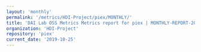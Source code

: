 ```yaml
---
layout: 'monthly'
permalink: '/metrics/HDI-Project/piex/MONTHLY/'
title: 'DAI Lab OSS Metrics Metrics report for piex | MONTHLY-REPORT-2019-10-25'
organization: 'HDI-Project'
repository: 'piex'
current_date: '2019-10-25'
---
```

